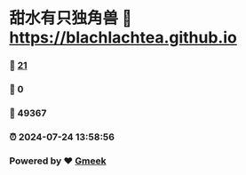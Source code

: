 # 甜水有只独角兽 :link: https://blachlachtea.github.io 
### :page_facing_up: [21](https://blachlachtea.github.io/tag.html) 
### :speech_balloon: 0 
### :hibiscus: 49367 
### :alarm_clock: 2024-07-24 13:58:56 
### Powered by :heart: [Gmeek](https://github.com/Meekdai/Gmeek)
